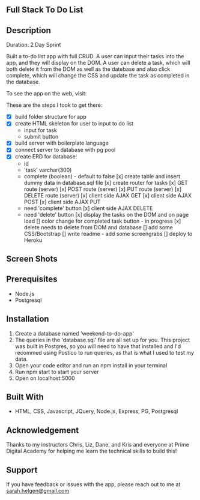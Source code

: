 ## Full Stack To Do List

## Description
Duration: 2 Day Sprint

Built a to-do list app with full CRUD. A user can input their tasks into the app, and they will display on the DOM. A user can delete a task, which will both delete it from the DOM as well as the datebase and also click complete, which will change the CSS and update the task as completed in the database.

To see the app on the web, visit: <heroku link>

These are the steps I took to get there:

- [x] build folder structure for app
- [x] create HTML skeleton for user to input to do list
    * input for task
    * submit button 
- [x] build server with boilerplate language
- [x] connect server to database with pg pool
- [x] create ERD for database:
    * id
    * 'task' varchar(300)
    * complete (boolean) - default to false
[x] create table and insert dummy data in database.sql file
[x] create router for tasks
    [x] GET route (server)
    [x] POST route (server)
    [x] PUT route (server)
    [x] DELETE route (server)
[x] client side AJAX GET
[x] client side AJAX POST
[x] client side AJAX PUT
    - need 'complete' button 
[x] client side AJAX DELETE
    - need 'delete' button
[x] display the tasks on the DOM and on page load
[] color change for completed task button - in progress
[x] delete needs to delete from DOM and database
[] add some CSS/Bootstrap
[] write readme - add some screengrabs
[] deploy to Heroku



## Screen Shots


## Prerequisites

* Node.js
* Postgresql

## Installation

1. Create a database named 'weekend-to-do-app'
2. The queries in the 'database.sql' file are all set up for you. This project was built in Postgres, so you will need to have that installed and I'd recommed using Postico to run queries, as that is what I used to test my data.
3. Open your code editor and run an npm install in your terminal
4. Run npm start to start your server
5. Open on localhost:5000

## Built With
* HTML, CSS, Javascript, JQuery, Node.js, Express, PG, Postgresql

## Acknowledgement

Thanks to my instructors Chris, Liz, Dane, and Kris and everyone at Prime Digital Academy for helping me learn the technical skills to build this!

## Support

If you have feedback or issues with the app, please reach out to me at sarah.helgen@gmail.com


